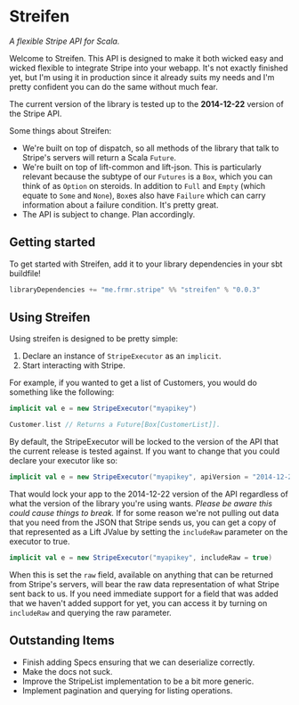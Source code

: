 # Streifen

*A flexible Stripe API for Scala.*

Welcome to Streifen. This API is designed to make it both wicked easy and wicked flexible to
integrate Stripe into your webapp. It's not exactly finished yet, but I'm using it in production
since it already suits my needs and I'm pretty confident you can do the same without much fear.

The current version of the library is tested up to the **2014-12-22** version of the Stripe API.

Some things about Streifen:

* We're built on top of dispatch, so all methods of the library that talk to Stripe's servers will
  return a Scala `Future`.
* We're built on top of lift-common and lift-json. This is particularly relevant because the subtype
  of our `Futures` is a `Box`, which you can think of as `Option` on steroids. In addition to
  `Full` and `Empty` (which equate to `Some` and `None`), `Box`es also have `Failure` which can
  carry information about a failure condition. It's pretty great.
* The API is subject to change. Plan accordingly.

## Getting started

To get started with Streifen, add it to your library dependencies in your sbt buildfile!

```scala
libraryDependencies += "me.frmr.stripe" %% "streifen" % "0.0.3"
```

## Using Streifen

Using streifen is designed to be pretty simple:

1. Declare an instance of `StripeExecutor` as an `implicit`.
2. Start interacting with Stripe.

For example, if you wanted to get a list of Customers, you would do something like the following:

```scala
implicit val e = new StripeExecutor("myapikey")

Customer.list // Returns a Future[Box[CustomerList]].
```

By default, the StripeExecutor will be locked to the version of the API that the current release
is tested against. If you want to change that you could declare your executor like so:

```scala
implicit val e = new StripeExecutor("myapikey", apiVersion = "2014-12-22")
```

That would lock your app to the 2014-12-22 version of the API regardless of what the version of the
library you're using wants. *Please be aware this could cause things to break.* If for some reason
we're not pulling out data that you need from the JSON that Stripe sends us, you can get a copy of
that represented as a Lift JValue by setting the `includeRaw` parameter on the executor to true.

```scala
implicit val e = new StripeExecutor("myapikey", includeRaw = true)
```

When this is set the `raw` field, available on anything that can be returned from Stripe's servers,
will bear the raw data representation of what Stripe sent back to us. If you need immediate support
for a field that was added that we haven't added support for yet, you can access it by turning on
`includeRaw` and querying the raw parameter.

## Outstanding Items

- Finish adding Specs ensuring that we can deserialize correctly.
- Make the docs not suck.
- Improve the StripeList implementation to be a bit more generic.
- Implement pagination and querying for listing operations.
